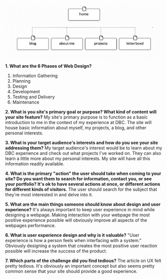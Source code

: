 ![sitemap](/week-2/imgs/site-map.png "This is my sitemap")
**1. What are the 6 Phases of Web Design?**
1) Information Gathering
2) Planning
3) Design
4) Development
5) Testing and Delivery
6) Maintenance

**2. What is you site's primary goal or purpose? What kind of content will your site feature?**
My site's primary purpose is to function as a basic introduction to me in the context of my experience at DBC. The site will house basic information about myself, my projects, a blog, and other personal interests.

**3. What is your target audience's interests and how do you see your site addressing them?**
My target audience's interest would be to learn about my DBC experience and check out what projects I've worked on. They can also learn a little more about my personal interests. My site will have all this information readily available.

**4. What is the primary "action" the user should take when coming to your site? Do you want them to search for information, contact you, or see your portfolio? It's ok to have several actions at once, or different actions for different kinds of visitors.**
The user should search for the subject that they're most interested in and delve into it.

**5. What are the main things someone should know about design and user experience?**
It's always important to keep user experience in mind while designing a webpage. Making interaction with your webpage the most positive experience possible will obviously improve all aspects of the webpages performance.

**6. What is user experience design and why is it valuable?**
"User experience is how a person feels when interfacing with a system." Obviously designing a system that creates the most positive user reaction possible will increase the success of the product.

**7. Which parts of the challenge did you find tedious?**
The article on UX felt pretty tedious. It's obviously an important concept but also seems pretty common sense that your site should provide a good experience.